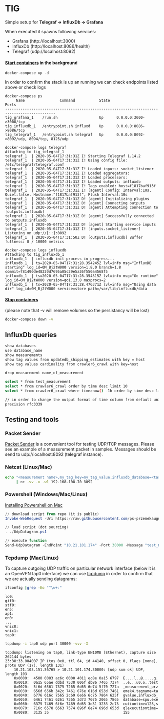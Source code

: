 # TIG
Simple setup for **Telegraf &rarr; InfluxDb &rarr; Grafana**

When executed it spawns following services:
- Grafana (http://localhost:3000)
- InfluxDb (http://localhost:8086/health)
- Telegraf (udp://localhost:8092)

#### [Start containers](https://docs.docker.com/compose/reference/up/) in the background

```
docker-compose up -d
```
In order to confirm the stack is up an running we can check endpoints listed above or check logs

```
docker-compose ps
     Name                Command           State                     Ports
---------------------------------------------------------------------------------------------
tig_grafana_1    /run.sh                   Up      0.0.0.0:3000->3000/tcp
tig_influxdb_1   /entrypoint.sh influxd    Up      0.0.0.0:8086->8086/tcp
tig_telegraf_1   /entrypoint.sh telegraf   Up      0.0.0.0:8092->8092/udp, 8094/tcp, 8125/udp
```

```
docker-compose logs telegraf
Attaching to tig_telegraf_1
telegraf_1  | 2020-05-04T17:31:31Z I! Starting Telegraf 1.14.2
telegraf_1  | 2020-05-04T17:31:31Z I! Using config file: /etc/telegraf/telegraf.conf
telegraf_1  | 2020-05-04T17:31:31Z I! Loaded inputs: socket_listener
telegraf_1  | 2020-05-04T17:31:31Z I! Loaded aggregators:
telegraf_1  | 2020-05-04T17:31:31Z I! Loaded processors:
telegraf_1  | 2020-05-04T17:31:31Z I! Loaded outputs: influxdb
telegraf_1  | 2020-05-04T17:31:31Z I! Tags enabled: host=f1817baf913f
telegraf_1  | 2020-05-04T17:31:31Z I! [agent] Config: Interval:10s, Quiet:false, Hostname:"f1817baf913f", Flush Interval:10s
telegraf_1  | 2020-05-04T17:31:31Z D! [agent] Initializing plugins
telegraf_1  | 2020-05-04T17:31:31Z D! [agent] Connecting outputs
telegraf_1  | 2020-05-04T17:31:31Z D! [agent] Attempting connection to [outputs.influxdb]
telegraf_1  | 2020-05-04T17:31:31Z D! [agent] Successfully connected to outputs.influxdb
telegraf_1  | 2020-05-04T17:31:31Z D! [agent] Starting service inputs
telegraf_1  | 2020-05-04T17:31:31Z I! [inputs.socket_listener] Listening on udp://[::]:8092
telegraf_1  | 2020-05-04T17:31:50Z D! [outputs.influxdb] Buffer fullness: 0 / 10000 metrics
```

```
docker-compose logs influxdb
Attaching to tig_influxdb_1
influxdb_1  | influxdb init process in progress...
influxdb_1  | ts=2020-05-04T17:31:28.354245Z lvl=info msg="InfluxDB starting" log_id=0M_Bj2tW000 version=1.8.0 branch=1.8 commit=781490de48220d7695a05c29e5a36f550a4568f5
influxdb_1  | ts=2020-05-04T17:31:28.354315Z lvl=info msg="Go runtime" log_id=0M_Bj2tW000 version=go1.13.8 maxprocs=2
influxdb_1  | ts=2020-05-04T17:31:28.476371Z lvl=info msg="Using data dir" log_id=0M_Bj2tW000 service=store path=/var/lib/influxdb/data
```

#### [Stop containers](https://docs.docker.com/compose/reference/down/)
(please note that -v will remove volumes so the persistancy will be lost)

``` bash
docker-compose down -v
```
## InfluxDb queries
``` bash
show databases
use database_name
show measurements
show tag values from updatedb_shipping_estimates with key = host
show tag values cardinality from crawler6_crawl with key=host

drop measurement name_of_measurement

select * from test_measurement	
select * from crawler6_crawl order by time desc limit 10
select * from crawler6_crawl where time>now() -1h order by time desc limit 10

// in order to change the output format of time column from default unix epoch to RFC3339
precision rfc3339
```
## Testing and tools
### Packet Sender
[Packet Sender](https://packetsender.com) is a convenient tool for testing UDP/TCP messages. Please see an example of a measurement packet in samples. Messages should be send to udp://localhost:8092 (telegraf instance).

### Netcat (Linux/Mac)

``` bash
echo "<measurement name>,my_tag_key=my_tag_value,influxdb_database=<target database> value=777"  \
     | nc -vv -u -w1 192.168.108.70 8092
```

### Powershell (Windows/Mac/Linux)
[Installing Powershell on Mac](https://docs.microsoft.com/en-us/powershell/scripting/install/installing-powershell-core-on-macos?view=powershell-7)

``` powershell
// download script from repo (it is public)
Invoke-WebRequest -Uri https://raw.githubusercontent.com/ps-przemekaugustyn/TIG/master/powershell/UdpDatagram.ps1 -OutFile UdpDatagram.ps1

// load script (dot sourcing)
. ./UdpDatagram.ps1

// execute function
Send-UdpDatagram -EndPoint "10.21.101.174" -Port 30000 -Message "test_measurement_przemek4,tagname=tagvalue,influxdb_database=spu executiontime=123,sqlexecutiontime=155"
```

### Tcpdump (Mac/Linux)

To capture outgoing UDP traffic on particular network interface (below it is an OpenVPN tap0 interface) we can use [tcpdump](https://explainshell.com/explain?cmd=tcpdump+-i+tap0+udp+port+30000+-vvv+-X) in order to confirm that we are actually sending datagrams:

``` bash
ifconfig |grep -Eo "^\w+:"
```
```
lo0:
gif0:
stf0:
en5:
ap1:
en0:
...
vnic0:
vnic1:
tap0:
```
``` bash
tcpdump -i tap0 udp port 30000 -vvv -X
```
```
tcpdump: listening on tap0, link-type EN10MB (Ethernet), capture size 262144 bytes
23:38:33.004007 IP (tos 0x0, ttl 64, id 44140, offset 0, flags [none], proto UDP (17), length 131)
    10.21.103.151.56765 > 10.21.101.174.30000: [udp sum ok] UDP, length 103
	0x0000:  4500 0083 ac6c 0000 4011 ec8e 0a15 6797  E....l..@.....g.
	0x0010:  0a15 65ae ddbd 7530 006f db86 7465 7374  ..e...u0.o..test
	0x0020:  5f6d 6561 7375 7265 6d65 6e74 5f70 727a  _measurement_prz
	0x0030:  656d 656b 342c 7461 676e 616d 653d 7461  emek4,tagname=ta
	0x0040:  6776 616c 7565 2c69 6e66 6c75 7864 625f  gvalue,influxdb_
	0x0050:  6461 7461 6261 7365 3d73 7075 2065 7865  database=spu.exe
	0x0060:  6375 7469 6f6e 7469 6d65 3d31 3233 2c73  cutiontime=123,s
	0x0070:  716c 6578 6563 7574 696f 6e74 696d 653d  qlexecutiontime=
	0x0080:  3135 35                                  155
```